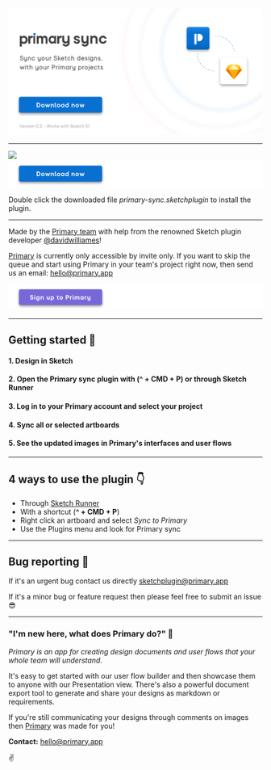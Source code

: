 <a href="#add-download-plugin-link">
  <img src=".images/primary-sync-hero.png" alt="Primary sync sketch plugin – Sync your Sketch designs with Primary's user flows and design documents"/>
</a>

___ 

<a href="http://bit.ly/SketchRunnerWebsite">
      <img src="http://bit.ly/RunnerBadgeWhite">
</a>

<a href="#dadd-download-plugin-link">
  <img src=".images/download-primary-sync.png" alt=" Download button for Primary sync sketch plugin"/>
</a>

Double click the downloaded file *primary-sync.sketchplugin* to install the plugin.  

___ 

Made by the [Primary team](https://www.primary.app/?utm_source=gh&utm_medium=sync&utm_campaign=1) with help from the renowned Sketch plugin developer [@davidwilliames](https://twitter.com/davidwilliames)! 

[Primary](https://www.primary.app/?utm_source=gh&utm_medium=sync&utm_campaign=2) is currently only accessible by invite only. If you want to skip the queue and start using Primary in your team's project right now, then send us an email: [hello@primary.app](mailto:hello@primary.app)

<a href="https://www.primary.app/?utm_source=gh&utm_medium=sync&utm_campaign=3">
  <img src=".images/sign-up-to-primary.png" alt="Sign up to the Primary app button"/>
</a>

___ 

## Getting started 📖

#### 1. Design in Sketch 
#### 2. Open the Primary sync plugin with (^ + CMD + P) or through Sketch Runner
#### 3. Log in to your Primary account and select your project
#### 4. Sync all or selected artboards
#### 5. See the updated images in Primary's interfaces and user flows


___

## 4 ways to use the plugin 👇

* Through [Sketch Runner](https://sketchrunner.com/) 
* With a shortcut (**^ + CMD + P**) 
* Right click an artboard and select *Sync to Primary* 
* Use the Plugins menu and look for Primary sync 

___ 

## Bug reporting 🐛 
If it's an urgent bug contact us directly [sketchplugin@primary.app](mailto:sketchplugin@primary.app)

If it's a minor bug or feature request then please feel free to submit an issue 😎 

___ 

### "I'm new here, what does Primary do?" 👶

*Primary is an app for creating design documents and user flows that your whole team will understand.*

It's easy to get started with our user flow builder and then showcase them to anyone with our Presentation view. There's also a powerful document export tool to generate and share your designs as markdown or requirements. 

If you're still communicating your designs through comments on images then [Primary](https://www.primary.app/?utm_source=gh&utm_medium=sync&utm_campaign=4) was made for you!

**Contact:** [hello@primary.app](mailto:hello@primary.app)

✌️
